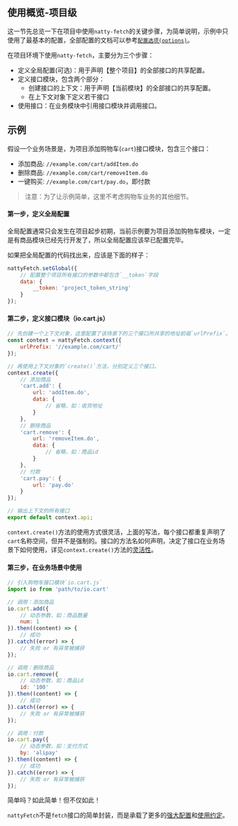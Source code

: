 ## 使用概览-项目级

这一节先总览一下在项目中使用`natty-fetch`的关键步骤，为简单说明，示例中只使用了最基本的配置，全部配置的文档可以参考[`配置选项(options)`](docs/options.md)。

在项目环境下使用`natty-fetch`，主要分为三个步骤：

* 定义全局配置(可选)：用于声明【整个项目】的全部接口的共享配置。
* 定义接口模块，包含两个部分：
  - 创建接口的上下文：用于声明【当前模块】的全部接口的共享配置。
  - 在上下文对象下定义若干接口
* 使用接口：在业务模块中引用接口模块并调用接口。

## 示例

假设一个业务场景是，为项目添加购物车(`cart`)接口模块，包含三个接口：

* 添加商品: `//example.com/cart/addItem.do`
* 删除商品: `//example.com/cart/removeItem.do`
* 一键购买: `//example.com/cart/pay.do`，即付款

> 注意：为了让示例简单，这里不考虑购物车业务的其他细节。

#### 第一步，定义全局配置

全局配置通常只会发生在项目起步初期，当前示例要为项目添加购物车模块，一定是有商品模块已经先行开发了，所以全局配置应该早已配置完毕。

如果把全局配置的代码找出来，应该是下面的样子：

```js
nattyFetch.setGlobal({
    // 配置整个项目所有接口的参数中都包含`__token`字段
    data: {
        __token: 'project_token_string'
    }
});

```

#### 第二步，定义接口模块（io.cart.js）



```js
// 先创建一个上下文对象，这里配置了该场景下的三个接口所共享的地址前缀`urlPrefix`。
const context = nattyFetch.context({
    urlPrefix: '//example.com/cart/'
});

// 再使用上下文对象的`create()`方法，分别定义三个接口。
context.create({
    // 添加商品
    'cart.add': {
        url: 'addItem.do',
        data: {
            // 省略，如：收货地址
        }
    },
    // 删除商品
    'cart.remove': {
        url: 'removeItem.do',
        data: {
            // 省略，如：商品id
        }
    },
    // 付款
    'cart.pay': {
        url: 'pay.do'
    }
});

// 输出上下文的所有接口
export default context.api;
```

`context.create()`方法的使用方式很灵活，上面的写法，每个接口都重复声明了`cart`名称空间，但并不是强制的。接口的方法名如何声明，决定了接口在业务场景下如何使用，详见`context.create()`方法的[灵活性](https://github.com/jias/natty-fetch/blob/master/docs/clear_api.md)。

#### 第三步，在业务场景中使用

```js
// 引入购物车接口模块`io.cart.js`
import io from 'path/to/io.cart'

// 调用：添加商品
io.cart.add({
    // 动态参数，如：商品数量
    num: 1
}).then((content) => {
    // 成功
}).catch((error) => {
    // 失败 or 有异常被捕获
});

// 调用：删除商品
io.cart.remove({
    // 动态参数，如：商品id
    id: '100'
}).then((content) => {
    // 成功
}).catch((error) => {
    // 失败 or 有异常被捕获
});

// 调用：付款
io.cart.pay({
    // 动态参数，如：支付方式
    by: 'alipay'
}).then((content) => {
    // 成功
}).catch((error) => {
    // 失败 or 有异常被捕获
});
```

简单吗？如此简单！但不仅如此！

`nattyFetch`不是`fetch`接口的简单封装，而是承载了更多的[强大配置](options.md)和[使用约定](rules.md)。